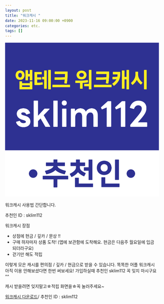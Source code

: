```yaml
---
layout: post
title: "워크캐시 "
date: 2023-11-16 09:00:00 +0900
categories: etc.
tags: []
---
```


[![워크캐시](/assets/img/wc_sklim112_3.jpg)](https://play.google.com/store/apps/details?id=walk.cash)<br>

워크캐시 사용법 간단합니다.

추천인 ID : sklim112

워크캐시 장점
- 상점에 현금 / 깊카 / 문상 !!
- 구매 하자마자 상품 도착! (앱에 보관함에 도착해요. 현금은 다음주 월요일에 입금 되더라구요)
- 걷기만 해도 적립


이렇게 모은 캐시를 편의점 / 깊카 / 현금으로 받을 수 있습니다.
똑똑한 어플 워크캐시 아직 이용 안해보셨다면 한번 써보세요! 가입하실때 추천인 sklim112 꼭 잊지 마시구요 ^^


캐시 받을려면 잊지말고☆적립 화면을☆꼭 눌러주세요~

[워크캐시 다운로드](https://play.google.com/store/apps/details?id=walk.cash)/
추천인 ID : sklim112
